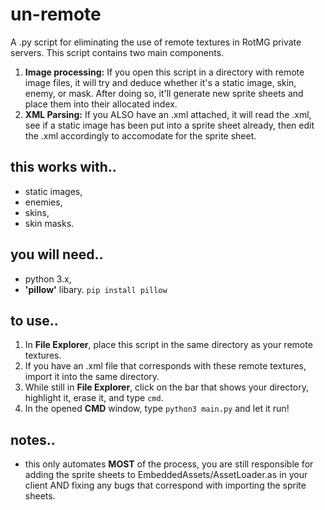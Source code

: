 # un-remote

A .py script for eliminating the use of remote textures in RotMG private servers. This script contains two main components.
1. **Image processing:** If you open this script in a directory with remote image files, it will try and deduce whether it's a static image, skin, enemy, or mask. After doing so, it'll generate new sprite sheets and place them into their allocated index.
2. **XML Parsing:** If you ALSO have an .xml attached, it will read the .xml, see if a static image has been put into a sprite sheet already, then edit the .xml accordingly to accomodate for the sprite sheet.

## this works with..
- static images,
- enemies,
- skins,
- skin masks.

## you will need..
- python 3.x,
- **'pillow'** libary. `pip install pillow` 

## to use..
1. In **File Explorer**, place this script in the same directory as your remote textures. 
2. If you have an .xml file that corresponds with these remote textures, import it into the same directory.
3. While still in **File Explorer**, click on the bar that shows your directory, highlight it, erase it, and type `cmd`.
4. In the opened **CMD** window, type `python3 main.py` and let it run!

## notes..
- this only automates **MOST** of the process, you are still responsible for adding the sprite sheets to EmbeddedAssets/AssetLoader.as in your client AND fixing any bugs that correspond with importing the sprite sheets.